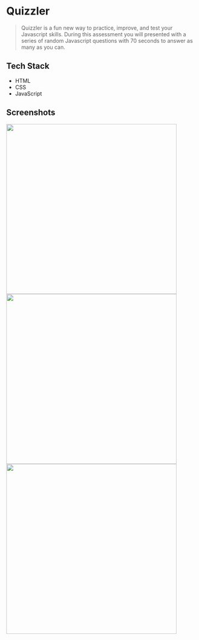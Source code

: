 # Quizzler

> Quizzler is a fun new way to practice, improve, and test your Javascript skills. During this assessment you will presented with a series of random Javascript questions with 70 seconds to answer as many as you can.

## Tech Stack

- HTML
- CSS
- JavaScript

## Screenshots

<p float="left">
<img src="https://imgur.com/zbYxWPC.png" height="450" />
<img src="https://imgur.com/E83bkas.png" height="450" />
<img src="https://imgur.com/rjSFgBi.png" height="450" />
</p>
